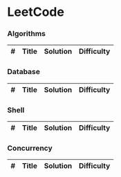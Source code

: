 LeetCode
========

### Algorithms

| #    | Title | Solution | Difficulty |
|------| ----- | -------- | ---------- |

### Database

| # | Title | Solution | Difficulty |
|---| ----- | -------- | ---------- |

### Shell

| # | Title | Solution | Difficulty |
|---| ----- | -------- | ---------- |

### Concurrency

| # | Title | Solution | Difficulty |
|---| ----- | -------- | ---------- |

